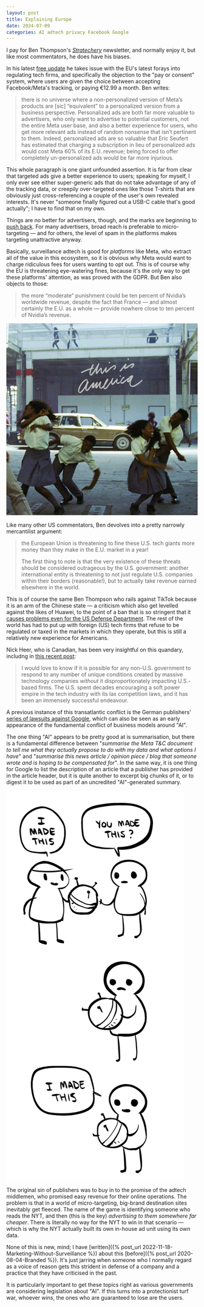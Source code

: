 ```yaml
---
layout: post
title: Explaining Europe
date: 2024-07-09
categories: AI adtech privacy Facebook Google
---
```


I pay for Ben Thompson's [*Stratechery*](https://stratechery.com) newsletter, and normally enjoy it, but like most commentators, he does have his biases.

In his latest [free update](https://stratechery.com/2024/the-e-u-goes-too-far/) he takes issue with the EU's latest forays into regulating tech firms, and specifically the objection to the "pay or consent" system, where users are given the choice between accepting Facebook/Meta's tracking, or paying €12.99 a month. Ben writes:

> there is no universe where a non-personalized version of Meta’s products are \[sic\] “equivalent” to a personalized version from a business perspective. Personalized ads are both far more valuable to advertisers, who only want to advertise to potential customers, not the entire Meta user base, and also a better experience for users, who get more relevant ads instead of random nonsense that isn’t pertinent to them. Indeed, personalized ads are so valuable that Eric Seufert has estimated that charging a subscription in lieu of personalized ads would cost Meta 60% of its E.U. revenue; being forced to offer completely un-personalized ads would be far more injurious.

This whole paragraph is one giant unfounded assertion. It is far from clear that targeted ads give a better experience to users; speaking for myself, I only ever see either super-generic ads that do not take advantage of any of the tracking data, or creepily over-targeted ones like those T-shirts that are obviously just cross-referencing a couple of the user's own revealed interests. It's never "someone finally figured out a USB-C cable that's good actually"; I have to find that on my own.

Things are no better for advertisers, though, and the marks are beginning to [push back](https://www.mi-3.com.au/26-06-2024/data-delusion-does-using-data-target-specific-audiences-advertising-actually-make). For many advertisers, broad reach is preferable to micro-targeting — and for others, the level of spam in the platforms makes targeting unattractive anyway.

Basically, surveillance adtech is good for *platforms* like Meta, who extract all of the value in this ecosystem, so it is obvious why Meta would want to charge ridiculous fees for users wanting to opt out. This is of course why the EU is threatening eye-watering fines, because it's the only way to get these platforms' attention, as was proved with the GDPR. But Ben also objects to those:

> the more “moderate” punishment could be ten percent of Nvidia’s worldwide revenue, despite the fact that France — and almost certainly the E.U. as a whole — provide nowhere close to ten percent of Nvidia’s revenue.

![Screenshot from Childish Gambino's video for his song "This Is America"](/images/this_is_america.jpeg)

Like many other US commentators, Ben devolves into a pretty narrowly mercantilist argument:

> the European Union is threatening to fine these U.S. tech giants more money than they make in the E.U. market in a year!
> 
> The first thing to note is that the very existence of these threats should be considered outrageous by the U.S. government: another international entity is threatening to not just regulate U.S. companies within their borders (reasonable!), but to actually take revenue earned elsewhere in the world.

This is of course the same Ben Thompson who rails against TikTok because it is an arm of the Chinese state — a criticism which also get levelled against the likes of Huawei, to the point of a ban that is so stringent that it [causes problems even for the US Defense Department](https://www.msn.com/en-us/money/markets/pentagon-has-a-huawei-dilemma-congress-doesn-t-want-to-solve/ar-BB1pkBcM). The rest of the world has had to put up with foreign (US) tech firms that refuse to be regulated or taxed in the markets in which they operate, but this is still a relatively new experience for Americans.

Nick Heer, who is Canadian, has been very insightful on this quandary, includng in [this recent post](https://pxlnv.com/linklog/canada-digital-services-tax/):

> I would love to know if it is possible for any non-U.S. government to respond to any number of unique conditions created by massive technology companies _without_ it disproportionately impacting U.S.-based firms. The U.S. spent decades encouraging a soft power empire in the tech industry with its lax competition laws, and it has been an immensely successful endeavour.

A previous instance of this transatlantic conflict is the German publishers' [series of lawsuits against Google](https://www.theregister.com/2024/02/29/google_europe_publisher_lawsuit/), which can also be seen as an early appearance of the fundamental conflict of business models around "AI".

The one thing "AI" appears to be pretty good at is summarisation, but there is a fundamental difference between "*summarise the Meta T&C document to tell me what they actually propose to do with my data and what options I have*" and "*summarise this news article / opinion piece / blog that someone wrote and is hoping to be compensated for*". In the same way, it is one thing for Google to list the description of an article that a publisher has provided in the article header, but it is quite another to excerpt big chunks of it, or to digest it to be used as part of an uncredited "AI"-generated summary.

![Three panel comic. One character hands something to another, saying "I made this." The recipient reflects for a panel, and in the third panel says "I made this" while holding the original object.](/images/imadethis.png)

The original sin of publishers was to buy in to the promise of the adtech middlemen, who promised easy revenue for their online operations. The problem is that in a world of micro-targeting, big-brand destination sites inevitably get fleeced. The name of the game is identifying someone who reads the NYT, and then (this is the key) *advertising to them somewhere far cheaper*. There is literally no way for the NYT to win in that scenario — which is why the NYT actually built its own in-house ad unit using its own data. 

None of this is new, mind; I have [written]({% post_url 2022-11-18-Marketing-Without-Surveillance %}) about this [before]({% post_url 2020-08-04-Branded %}). It's just jarring when someone who I normally regard as a voice of reason gets this strident in defense of a company and a practice that they have criticised in the past.

It is particularly important to get these topics right as various governments are considering legislation about "AI". If this turns into a protectionist turf war, whoever wins, the ones who are guaranteed to lose are the users.